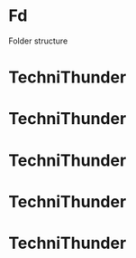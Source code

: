 # Fd

Folder structure
# TechniThunder
# TechniThunder
# TechniThunder
# TechniThunder
# TechniThunder
